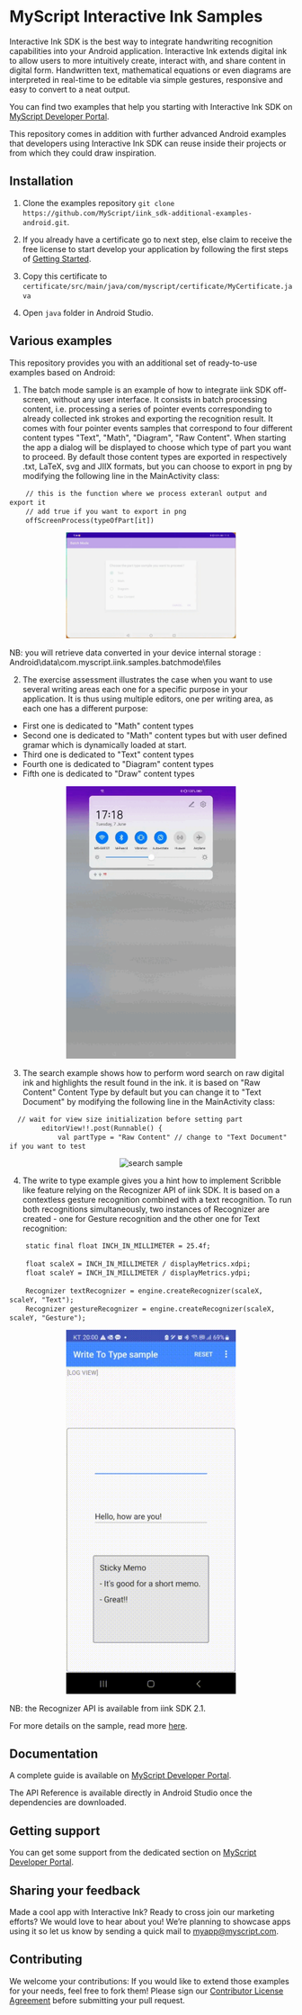 # MyScript Interactive Ink Samples

Interactive Ink SDK is the best way to integrate handwriting recognition capabilities into your Android application. Interactive Ink extends digital ink to allow users to more intuitively create, interact with, and share content in digital form. Handwritten text, mathematical equations or even diagrams are interpreted in real-time to be editable via simple gestures, responsive and easy to convert to a neat output.

You can find two examples that help you starting with Interactive Ink SDK on [MyScript Developer Portal](https://developer.myscript.com/docs/interactive-ink/latest/android/).

This repository comes in addition with further advanced Android examples that developers using Interactive Ink SDK can reuse inside their projects or from which they could draw inspiration.

## Installation

1. Clone the examples repository  `git clone https://github.com/MyScript/iink_sdk-additional-examples-android.git`.

2. If you already have a certificate go to next step, else claim to receive the free license to start develop your application by following the first steps of [Getting Started](https://developer.myscript.com/getting-started).

3. Copy this certificate to `certificate/src/main/java/com/myscript/certificate/MyCertificate.java`

4. Open `java` folder in Android Studio.

## Various examples

This repository provides you with an additional set of ready-to-use examples based on Android:

1. The batch mode sample is an example of how to integrate iink SDK off-screen, without any user interface. It consists in batch processing content, i.e. processing a series of pointer events corresponding to already collected ink strokes and exporting the recognition result. It comes with four pointer events samples that correspond to four different content types "Text", "Math", "Diagram", "Raw Content". When starting the app a dialog will be displayed to choose which type of part you want to proceed. By default those content types are exported in respectively .txt, LaTeX, svg and JIIX formats, but you can choose to export in png by modifying the following line in the MainActivity class:

~~~#!java
    // this is the function where we process exteranl output and export it
    // add true if you want to export in png
    offScreenProcess(typeOfPart[it])
~~~
<div align="center">
 <img src="batch.gif" alt="batch sample" width="302">
</div>

NB: you will retrieve data converted in your device internal storage : Android\data\com.myscript.iink.samples.batchmode\files

2. The exercise assessment illustrates the case when you want to use several writing areas each one for a specific purpose in your application. It is thus using multiple editors, one per writing area, as each one has a different purpose:
- First one is dedicated to "Math" content types
- Second one  is dedicated to "Math" content types but with user defined gramar which is dynamically loaded at start.
- Third one is dedicated to "Text" content types
- Fourth one  is dedicated to "Diagram" content types
- Fifth one  is dedicated to "Draw" content types

<div align="center">
 <img src="assessment.gif" alt="assessment sample" width="302">
</div>

3. The search example shows how to perform word search on raw digital ink and highlights the result found in the ink. it is based on "Raw Content" Content Type by default but you can change it to "Text Document" by modifying the following line in the MainActivity class:

~~~#!java
  // wait for view size initialization before setting part
        editorView!!.post(Runnable() {
            val partType = "Raw Content" // change to "Text Document" if you want to test
~~~
<div align="center">
 <img src="search-sample.gif" alt="search sample"  width="302">
</div>

4. The write to type example gives you a hint how to implement Scribble like feature relying on the Recognizer API of iink SDK. It is based on a contextless gesture recognition combined with a text recognition.
To run both recognitions simultaneously, two instances of Recognizer are created - one for Gesture recognition and the other one for Text recognition:
~~~#!java
    static final float INCH_IN_MILLIMETER = 25.4f;

    float scaleX = INCH_IN_MILLIMETER / displayMetrics.xdpi;
    float scaleY = INCH_IN_MILLIMETER / displayMetrics.ydpi;

    Recognizer textRecognizer = engine.createRecognizer(scaleX, scaleY, "Text");
    Recognizer gestureRecognizer = engine.createRecognizer(scaleX, scaleY, "Gesture");
~~~

<div align="center">
 <img src="write-to-type.gif" alt="write to type sample" width="302">
</div>

NB: the Recognizer API is available from iink SDK 2.1.

For more details on the sample, read more [here](https://github.com/MyScript/interactive-ink-additional-examples-android/blob/master/java/samples/write-to-type/ReadMe.pdf). 

## Documentation

A complete guide is available on [MyScript Developer Portal](https://developer.myscript.com/docs/interactive-ink/latest/android/).

The API Reference is available directly in Android Studio once the dependencies are downloaded.

## Getting support

You can get some support from the dedicated section on [MyScript Developer Portal](https://developer.myscript.com/support/).

## Sharing your feedback

Made a cool app with Interactive Ink? Ready to cross join our marketing efforts? We would love to hear about you!
We’re planning to showcase apps using it so let us know by sending a quick mail to [myapp@myscript.com](mailto://myapp@myscript.com).

## Contributing

We welcome your contributions:
If you would like to extend those examples for your needs, feel free to fork them!
Please sign our [Contributor License Agreement](CONTRIBUTING.md) before submitting your pull request.